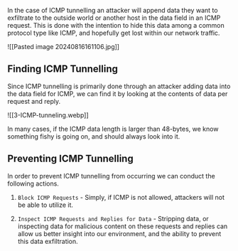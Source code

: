 
In the case of ICMP tunnelling an attacker will append data they want to exfiltrate to the outside world or another host in the data field in an ICMP request. This is done with the intention to hide this data among a common protocol type like ICMP, and hopefully get lost within our network traffic.

![[Pasted image 20240816161106.jpg]]

## Finding ICMP Tunnelling

Since ICMP tunnelling is primarily done through an attacker adding data into the data field for ICMP, we can find it by looking at the contents of data per request and reply.

![[3-ICMP-tunneling.webp]]

In many cases, if the ICMP data length is larger than 48-bytes, we know something fishy is going on, and should always look into it.

## Preventing ICMP Tunnelling

In order to prevent ICMP tunnelling from occurring we can conduct the following actions.

1. `Block ICMP Requests` - Simply, if ICMP is not allowed, attackers will not be able to utilize it.
    
2. `Inspect ICMP Requests and Replies for Data` - Stripping data, or inspecting data for malicious content on these requests and replies can allow us better insight into our environment, and the ability to prevent this data exfiltration.